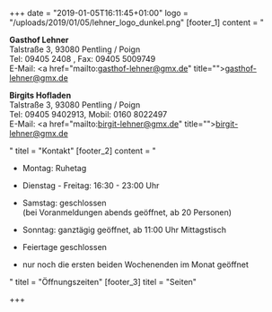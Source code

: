 +++
date = "2019-01-05T16:11:45+01:00"
logo = "/uploads/2019/01/05/lehner_logo_dunkel.png"
[footer_1]
content = "<p><strong>Gasthof Lehner</strong><br>Talstraße 3, 93080 Pentling / Poign<br>Tel: 09405 2408 , Fax: 09405 5009749<br>E-Mail: <a href=\"mailto:gasthof-lehner@gmx.de\" title=\"\">gasthof-lehner@gmx.de</a></p><p><strong>Birgits Hofladen<br></strong>Talstraße 3, 93080 Pentling / Poign<br>Tel: 09405 9402913, Mobil: 0160 8022497<br>E-Mail: <a href=\"mailto:birgit-lehner@gmx.de\" title=\"\">birgit-lehner@gmx.de</a></p>"
titel = "Kontakt"
[footer_2]
content = "<ul><li><p>Montag: Ruhetag</p></li><li><p>Dienstag - Freitag: 16:30 - 23:00 Uhr</p></li><li><p>Samstag: geschlossen<br>(bei Voranmeldungen abends geöffnet, ab 20 Personen)</p></li><li><p>Sonntag: ganztägig geöffnet, ab 11:00 Uhr Mittagstisch</p></li><li><p>Feiertage geschlossen</p></li><li><p>nur noch die ersten beiden Wochenenden im Monat geöffnet</p></li></ul>"
titel = "Öffnungszeiten"
[footer_3]
titel = "Seiten"

+++
